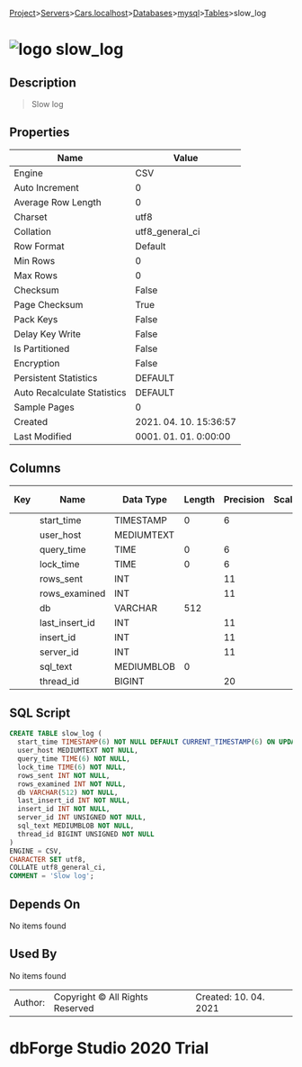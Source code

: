 [Project](../../../../../startpage.md)>[Servers](../../../../Servers.md)>[Cars.localhost](../../../Cars.localhost.md)>[Databases](../../Databases.md)>[mysql](../mysql.md)>[Tables](Tables.md)>slow_log


# ![logo](../../../../../Images/table64.svg) slow_log

## <a name="#Description"></a>Description
> Slow log
## <a name="#Properties"></a>Properties
|Name|Value|
|---|---|
|Engine|CSV|
|Auto Increment|0|
|Average Row Length|0|
|Charset|utf8|
|Collation|utf8_general_ci|
|Row Format|Default|
|Min Rows|0|
|Max Rows|0|
|Checksum|False|
|Page Checksum|True|
|Pack Keys|False|
|Delay Key Write|False|
|Is Partitioned|False|
|Encryption|False|
|Persistent Statistics|DEFAULT|
|Auto Recalculate Statistics|DEFAULT|
|Sample Pages|0|
|Created|2021. 04. 10. 15:36:57|
|Last Modified|0001. 01. 01. 0:00:00|


## <a name="#Columns"></a>Columns
|Key|Name|Data Type|Length|Precision|Scale|Unsigned|Zerofill|Binary|Not Null|Auto Increment|Default|Virtual|Description|
|:---:|---|---|---|---|---|---|---|---|---|---|---|---|---|
||start_time|TIMESTAMP|0|6||False|False|False|True|False|CURRENT_TIMESTAMP(6)|False||
||user_host|MEDIUMTEXT||||False|False|False|True|False||False||
||query_time|TIME|0|6||False|False|False|True|False||False||
||lock_time|TIME|0|6||False|False|False|True|False||False||
||rows_sent|INT||11||False|False|False|True|False||False||
||rows_examined|INT||11||False|False|False|True|False||False||
||db|VARCHAR|512|||False|False|False|True|False||False||
||last_insert_id|INT||11||False|False|False|True|False||False||
||insert_id|INT||11||False|False|False|True|False||False||
||server_id|INT||11||True|False|False|True|False||False||
||sql_text|MEDIUMBLOB|0|||False|False|False|True|False||False||
||thread_id|BIGINT||20||True|False|False|True|False||False||

## <a name="#SqlScript"></a>SQL Script
```SQL
CREATE TABLE slow_log (
  start_time TIMESTAMP(6) NOT NULL DEFAULT CURRENT_TIMESTAMP(6) ON UPDATE CURRENT_TIMESTAMP(6),
  user_host MEDIUMTEXT NOT NULL,
  query_time TIME(6) NOT NULL,
  lock_time TIME(6) NOT NULL,
  rows_sent INT NOT NULL,
  rows_examined INT NOT NULL,
  db VARCHAR(512) NOT NULL,
  last_insert_id INT NOT NULL,
  insert_id INT NOT NULL,
  server_id INT UNSIGNED NOT NULL,
  sql_text MEDIUMBLOB NOT NULL,
  thread_id BIGINT UNSIGNED NOT NULL
)
ENGINE = CSV,
CHARACTER SET utf8,
COLLATE utf8_general_ci,
COMMENT = 'Slow log';
```

## <a name="#DependsOn"></a>Depends On
No items found

## <a name="#UsedBy"></a>Used By
No items found

||||
|---|---|---|
|Author: |Copyright © All Rights Reserved|Created: 10. 04. 2021|
# dbForge Studio 2020 Trial